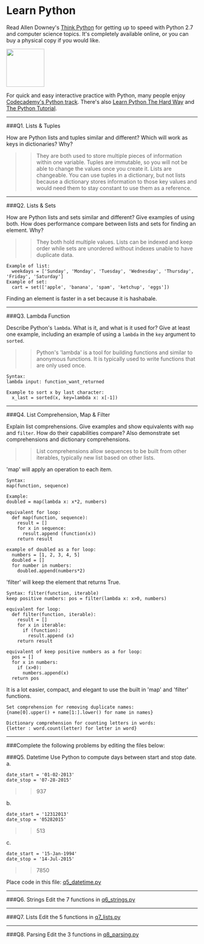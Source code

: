 # Learn Python

Read Allen Downey's [Think Python](http://www.greenteapress.com/thinkpython/) for getting up to speed with Python 2.7 and computer science topics. It's completely available online, or you can buy a physical copy if you would like.

<a href="http://www.greenteapress.com/thinkpython/"><img src="img/think_python.png" style="width: 100px;" target="_blank"></a>

For quick and easy interactive practice with Python, many people enjoy [Codecademy's Python track](http://www.codecademy.com/en/tracks/python). There's also [Learn Python The Hard Way](http://learnpythonthehardway.org/book/) and [The Python Tutorial](https://docs.python.org/2/tutorial/).

---

###Q1. Lists &amp; Tuples

How are Python lists and tuples similar and different? Which will work as keys in dictionaries? Why?

>> They are both used to store multiple pieces of information within one variable. Tuples are immutable, so you will not be able to change the values once you create it. Lists are changeable. You can use tuples in a dictionary, but not lists because a dictionary stores information to those key values and would need them to stay constant to use them as a reference.

---

###Q2. Lists &amp; Sets

How are Python lists and sets similar and different? Give examples of using both. How does performance compare between lists and sets for finding an element. Why?

>> They both hold multiple values. Lists can be indexed and keep order while sets are unordered without indexes unable to have duplicate data. 
```
Example of list: 
  weekdays = ['Sunday', 'Monday', 'Tuesday', 'Wednesday', 'Thursday', 'Friday', 'Saturday']
Example of set: 
  cart = set(['apple', 'banana', 'spam', 'ketchup', 'eggs'])
```
Finding an element is faster in a set because it is hashabale.

---

###Q3. Lambda Function

Describe Python's `lambda`. What is it, and what is it used for? Give at least one example, including an example of using a `lambda` in the `key` argument to `sorted`.

>> Python's 'lambda' is a tool for building functions and similar to anonymous functions. It is typically used to write functions that are only used once.
```
Syntax: 
lambda input: function_want_returned

Example to sort x by last character: 
  x_last = sorted(x, key=lambda x: x[-1])
```

---

###Q4. List Comprehension, Map &amp; Filter

Explain list comprehensions. Give examples and show equivalents with `map` and `filter`. How do their capabilities compare? Also demonstrate set comprehensions and dictionary comprehensions.

>> List comprehensions allow sequences to be built from other iterables, typically new list based on other lists.

'map' will apply an operation to each item. 
```
Syntax:
map(function, sequence)

Example:
doubled = map(lambda x: x*2, numbers)

equivalent for loop:
  def map(function, sequence):
    result = []
    for x in sequence:
      result.append (function(x))
    return result
    
example of doubled as a for loop:
  numbers = [1, 2, 3, 4, 5]
  doubled = []
  for number in numbers:
    doubled.append(numbers*2)
```

'filter' will keep the element that returns True. 
```
Syntax: filter(function, iterable)
keep positive numbers: pos = filter(lambda x: x>0, numbers)

equivalent for loop:
  def filter(function, iterable):
    result = []
    for x in iterable:
      if (function):
        result.append (x)
    return result

equivalent of keep positive numbers as a for loop:
  pos = []
  for x in numbers:
    if (x>0):
      numbers.append(x)
  return pos
```

It is a lot easier, compact, and elegant to use the built in 'map' and 'filter' functions.
```
Set comprehension for removing duplicate names: 
{name[0].upper() + name[1:].lower() for name in names}

Dictionary comprehension for counting letters in words: 
{letter : word.count(letter) for letter in word}
```
---

###Complete the following problems by editing the files below:

###Q5. Datetime
Use Python to compute days between start and stop date.   
a.  

```
date_start = '01-02-2013'    
date_stop = '07-28-2015'
```

>> 937

b.  
```
date_start = '12312013'  
date_stop = '05282015'  
```

>> 513

c.  
```
date_start = '15-Jan-1994'      
date_stop = '14-Jul-2015'  
```

>> 7850

Place code in this file: [q5_datetime.py](python/q5_datetime.py)

---

###Q6. Strings
Edit the 7 functions in [q6_strings.py](python/q6_strings.py)

---

###Q7. Lists
Edit the 5 functions in [q7_lists.py](python/q7_lists.py)

---

###Q8. Parsing
Edit the 3 functions in [q8_parsing.py](python/q8_parsing.py)
